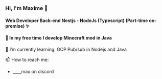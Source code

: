### Hi, I'm Maxime 👋

#### Web Developer Back-end Nestjs - NodeJs (Typescript) (Part-time on-premise) ✨

#### 🔭 In my free time I develop Minecraft mod in Java

🌱 I’m currently learning: GCP Pub/sub in Nodejs and Java

📫 How to reach me:
  - ____max on discord
